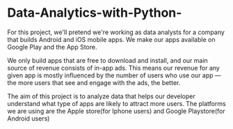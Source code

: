 # Data-Analytics-with-Python-
For this project, we'll pretend we're working as data analysts for a company that builds Android and iOS mobile apps. We make our apps available on Google Play and the App Store.

We only build apps that are free to download and install, and our main source of revenue consists of in-app ads. This means our revenue for any given app is mostly influenced by the number of users who use our app — the more users that see and engage with the ads, the better.

The aim of this project is to analyze data that helps our developer understand what type of apps are likely to attract more users. The platforms we are using are the Apple store(for Iphone users) and Google Playstore(for Android users)
